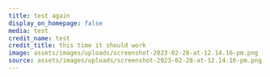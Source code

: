 ```yaml
---
title: test again
display_on_homepage: false
media: test
credit_name: test
credit_title: this time it should work
image: assets/images/uploads/screenshot-2023-02-28-at-12.14.16-pm.png
source: assets/images/uploads/screenshot-2023-02-28-at-12.14.16-pm.png
---
```

